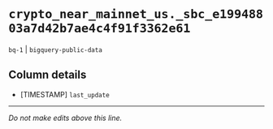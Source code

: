 # `crypto_near_mainnet_us._sbc_e19948803a7d42b7ae4c4f91f3362e61`
`bq-1` | `bigquery-public-data`

## Column details
* [TIMESTAMP] `last_update`

-------------------------------------------------------------------------------
*Do not make edits above this line.*
